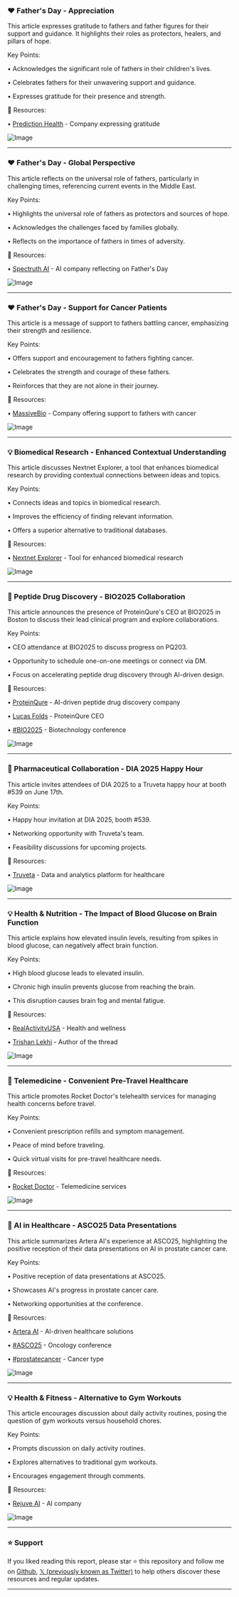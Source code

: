 ### ❤️ Father's Day - Appreciation

This article expresses gratitude to fathers and father figures for their support and guidance.  It highlights their roles as protectors, healers, and pillars of hope.


Key Points:

• Acknowledges the significant role of fathers in their children's lives.


• Celebrates fathers for their unwavering support and guidance.


• Expresses gratitude for their presence and strength.


🔗 Resources:

• [Prediction Health](https://x.com/predictionhlth) -  Company expressing gratitude


![Image](https://pbs.twimg.com/media/GtfKkC8WIAAbYlf?format=jpg&name=small)


---
### ❤️ Father's Day - Global Perspective

This article reflects on the universal role of fathers, particularly in challenging times, referencing current events in the Middle East.


Key Points:

• Highlights the universal role of fathers as protectors and sources of hope.


• Acknowledges the challenges faced by families globally.


• Reflects on the importance of fathers in times of adversity.


🔗 Resources:

• [Spectruth AI](https://x.com/SpectruthAI) - AI company reflecting on Father's Day


![Image](https://pbs.twimg.com/media/GtfKkC8WIAAbYlf?format=jpg&name=small)


---
### ❤️ Father's Day - Support for Cancer Patients

This article is a message of support to fathers battling cancer, emphasizing their strength and resilience.


Key Points:

• Offers support and encouragement to fathers fighting cancer.


• Celebrates the strength and courage of these fathers.


• Reinforces that they are not alone in their journey.


🔗 Resources:

• [MassiveBio](https://x.com/MassiveBio) - Company offering support to fathers with cancer


![Image](https://pbs.twimg.com/media/GteudIWXAAAb7Ad?format=jpg&name=small)


---
### 💡 Biomedical Research - Enhanced Contextual Understanding

This article discusses Nextnet Explorer, a tool that enhances biomedical research by providing contextual connections between ideas and topics.


Key Points:

• Connects ideas and topics in biomedical research.


• Improves the efficiency of finding relevant information.


• Offers a superior alternative to traditional databases.


🔗 Resources:

• [Nextnet Explorer](https://x.com/getnextnet) - Tool for enhanced biomedical research


![Image](https://pbs.twimg.com/amplify_video_thumb/1933251854886187011/img/PhxC8_zQo6iSlUsl.jpg)


---
### 🚀 Peptide Drug Discovery - BIO2025 Collaboration

This article announces the presence of ProteinQure's CEO at BIO2025 in Boston to discuss their lead clinical program and explore collaborations.


Key Points:

• CEO attendance at BIO2025 to discuss progress on PQ203.


• Opportunity to schedule one-on-one meetings or connect via DM.


• Focus on accelerating peptide drug discovery through AI-driven design.


🔗 Resources:

• [ProteinQure](https://x.com/proteinqure) -  AI-driven peptide drug discovery company


• [Lucas Folds](https://x.com/lucasfolds) - ProteinQure CEO


• [#BIO2025](https://x.com/hashtag/BIO2025?src=hashtag_click) - Biotechnology conference


![Image](https://pbs.twimg.com/media/GtQn9tMW0AA4QKd?format=jpg&name=small)


---
### 🚀 Pharmaceutical Collaboration - DIA 2025 Happy Hour

This article invites attendees of DIA 2025 to a Truveta happy hour at booth #539 on June 17th.


Key Points:

• Happy hour invitation at DIA 2025, booth #539.


• Networking opportunity with Truveta's team.


• Feasibility discussions for upcoming projects.


🔗 Resources:

• [Truveta](https://x.com/truveta) - Data and analytics platform for healthcare


![Image](https://pbs.twimg.com/media/GtQm8soXwAAyl2T?format=jpg&name=small)


---
### 💡 Health & Nutrition - The Impact of Blood Glucose on Brain Function

This article explains how elevated insulin levels, resulting from spikes in blood glucose, can negatively affect brain function.


Key Points:

• High blood glucose leads to elevated insulin.


• Chronic high insulin prevents glucose from reaching the brain.


• This disruption causes brain fog and mental fatigue.


🔗 Resources:

• [RealActivityUSA](https://x.com/realactivityusa) - Health and wellness


• [Trishan Lekhi](https://x.com/Trishan_Lekhi) -  Author of the thread


![Image](https://pbs.twimg.com/ext_tw_video_thumb/1909862006544273408/pu/img/siK2_LVJv8RDdWxn.jpg)


---
### 🚀 Telemedicine - Convenient Pre-Travel Healthcare

This article promotes Rocket Doctor's telehealth services for managing health concerns before travel.


Key Points:

• Convenient prescription refills and symptom management.


• Peace of mind before traveling.


• Quick virtual visits for pre-travel healthcare needs.


🔗 Resources:

• [Rocket Doctor](https://x.com/rocketdoctor) -  Telemedicine services


![Image](https://pbs.twimg.com/media/GtLjTDdXQAAFPR0?format=jpg&name=small)


---
### 🚀 AI in Healthcare - ASCO25 Data Presentations

This article summarizes Artera AI's experience at ASCO25, highlighting the positive reception of their data presentations on AI in prostate cancer care.


Key Points:

• Positive reception of data presentations at ASCO25.


• Showcases AI's progress in prostate cancer care.


• Networking opportunities at the conference.


🔗 Resources:

• [Artera AI](https://x.com/arteraAI) - AI-driven healthcare solutions


• [#ASCO25](https://x.com/hashtag/ASCO25?src=hashtag_click) - Oncology conference


• [#prostatecancer](https://x.com/hashtag/prostatecancer?src=hashtag_click) - Cancer type


![Image](https://pbs.twimg.com/media/GtGsKsoWIAAGHz3?format=jpg&name=small)


---
### 💡 Health & Fitness - Alternative to Gym Workouts

This article encourages discussion about daily activity routines, posing the question of gym workouts versus household chores.


Key Points:

• Prompts discussion on daily activity routines.


• Explores alternatives to traditional gym workouts.


• Encourages engagement through comments.


🔗 Resources:

• [Rejuve AI](https://x.com/Rejuve_AI) - AI company


![Image](https://pbs.twimg.com/ext_tw_video_thumb/1932505886632628224/pu/img/8iZXc8WWg6A639Iy.jpg)


---

### ⭐️ Support

If you liked reading this report, please star ⭐️ this repository and follow me on [Github](https://github.com/Drix10), [𝕏 (previously known as Twitter)](https://x.com/DRIX_10_) to help others discover these resources and regular updates.

---